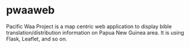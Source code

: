 # pwaaweb
Pacific Waa Project is a map centric web application to display bible translation/distribution information on Papua New Guinea area. 
It is using Flask, Leaflet, and so on.
